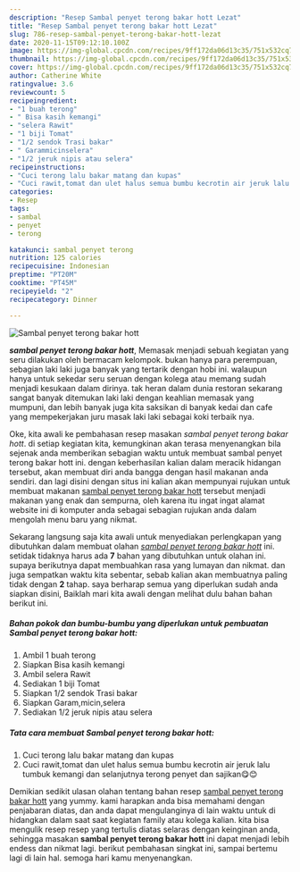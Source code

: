 ```yaml
---
description: "Resep Sambal penyet terong bakar hott Lezat"
title: "Resep Sambal penyet terong bakar hott Lezat"
slug: 786-resep-sambal-penyet-terong-bakar-hott-lezat
date: 2020-11-15T09:12:10.100Z
image: https://img-global.cpcdn.com/recipes/9ff172da06d13c35/751x532cq70/sambal-penyet-terong-bakar-hott-foto-resep-utama.jpg
thumbnail: https://img-global.cpcdn.com/recipes/9ff172da06d13c35/751x532cq70/sambal-penyet-terong-bakar-hott-foto-resep-utama.jpg
cover: https://img-global.cpcdn.com/recipes/9ff172da06d13c35/751x532cq70/sambal-penyet-terong-bakar-hott-foto-resep-utama.jpg
author: Catherine White
ratingvalue: 3.6
reviewcount: 5
recipeingredient:
- "1 buah terong"
- " Bisa kasih kemangi"
- "selera Rawit"
- "1 biji Tomat"
- "1/2 sendok Trasi bakar"
- " Garammicinselera"
- "1/2 jeruk nipis atau selera"
recipeinstructions:
- "Cuci terong lalu bakar matang dan kupas"
- "Cuci rawit,tomat dan ulet halus semua bumbu kecrotin air jeruk lalu tumbuk kemangi dan selanjutnya terong penyet dan sajikan😋😊"
categories:
- Resep
tags:
- sambal
- penyet
- terong

katakunci: sambal penyet terong 
nutrition: 125 calories
recipecuisine: Indonesian
preptime: "PT20M"
cooktime: "PT45M"
recipeyield: "2"
recipecategory: Dinner

---
```



![Sambal penyet terong bakar hott](https://img-global.cpcdn.com/recipes/9ff172da06d13c35/751x532cq70/sambal-penyet-terong-bakar-hott-foto-resep-utama.jpg)

<b><i>sambal penyet terong bakar hott</i></b>, Memasak menjadi sebuah kegiatan yang seru dilakukan oleh bermacam kelompok. bukan hanya para perempuan, sebagian laki laki juga banyak yang tertarik dengan hobi ini. walaupun hanya untuk sekedar seru seruan dengan kolega atau memang sudah menjadi kesukaan dalam dirinya. tak heran dalam dunia restoran sekarang sangat banyak ditemukan laki laki dengan keahlian memasak yang mumpuni, dan lebih banyak juga kita saksikan di banyak kedai dan cafe yang mempekerjakan juru masak laki laki sebagai koki terbaik nya.

Oke, kita awali ke pembahasan resep masakan <i>sambal penyet terong bakar hott</i>. di setiap kegiatan kita, kemungkinan akan terasa menyenangkan bila sejenak anda memberikan sebagian waktu untuk membuat sambal penyet terong bakar hott ini. dengan keberhasilan kalian dalam meracik hidangan tersebut, akan membuat diri anda bangga dengan hasil makanan anda sendiri. dan lagi disini dengan situs ini kalian akan mempunyai rujukan untuk membuat makanan <u>sambal penyet terong bakar hott</u> tersebut menjadi makanan yang enak dan sempurna, oleh karena itu ingat ingat alamat website ini di komputer anda sebagai sebagian rujukan anda dalam mengolah menu baru yang nikmat.




Sekarang langsung saja kita awali untuk menyediakan perlengkapan yang dibutuhkan dalam membuat olahan <u><i>sambal penyet terong bakar hott</i></u> ini. setidak tidaknya harus ada <b>7</b> bahan yang dibutuhkan untuk olahan ini. supaya berikutnya dapat membuahkan rasa yang lumayan dan nikmat. dan juga sempatkan waktu kita sebentar, sebab kalian akan membuatnya paling tidak dengan <b>2</b> tahap. saya berharap semua yang diperlukan sudah anda siapkan disini, Baiklah mari kita awali dengan melihat dulu bahan bahan berikut ini.

<!--inarticleads1-->

##### Bahan pokok dan bumbu-bumbu yang diperlukan untuk pembuatan Sambal penyet terong bakar hott:

1. Ambil 1 buah terong
1. Siapkan  Bisa kasih kemangi
1. Ambil selera Rawit
1. Sediakan 1 biji Tomat
1. Siapkan 1/2 sendok Trasi bakar
1. Siapkan  Garam,micin,selera
1. Sediakan 1/2 jeruk nipis atau selera




<!--inarticleads2-->

##### Tata cara membuat Sambal penyet terong bakar hott:

1. Cuci terong lalu bakar matang dan kupas
1. Cuci rawit,tomat dan ulet halus semua bumbu kecrotin air jeruk lalu tumbuk kemangi dan selanjutnya terong penyet dan sajikan😋😊




Demikian sedikit ulasan olahan tentang bahan resep <u>sambal penyet terong bakar hott</u> yang yummy. kami harapkan anda bisa memahami dengan penjabaran diatas, dan anda dapat mengulanginya di lain waktu untuk di hidangkan dalam saat saat kegiatan family atau kolega kalian. kita bisa mengulik resep resep yang tertulis diatas selaras dengan keinginan anda, sehingga masakan <b>sambal penyet terong bakar hott</b> ini dapat menjadi lebih endess dan nikmat lagi. berikut pembahasan singkat ini, sampai bertemu lagi di lain hal. semoga hari kamu menyenangkan.
